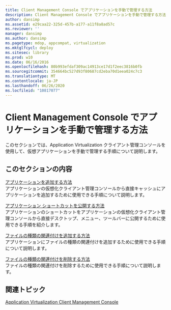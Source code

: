 ```yaml
---
title: Client Management Console でアプリケーションを手動で管理する方法
description: Client Management Console でアプリケーションを手動で管理する方法
author: dansimp
ms.assetid: e29caa22-325d-457b-a177-a11f8a8ad57c
ms.reviewer: ''
manager: dansimp
ms.author: dansimp
ms.pagetype: mdop, appcompat, virtualization
ms.mktglfcycl: deploy
ms.sitesec: library
ms.prod: w10
ms.date: 06/16/2016
ms.openlocfilehash: 80b993efdaf309ac14913ce17d1f2eec3816b0fb
ms.sourcegitcommit: 354664bc527d93f80687cd2eba70d1eea024c7c3
ms.translationtype: MT
ms.contentlocale: ja-JP
ms.lasthandoff: 06/26/2020
ms.locfileid: "10817077"
---
```

# Client Management Console でアプリケーションを手動で管理する方法


このセクションでは、Application Virtualization クライアント管理コンソールを使用して、仮想アプリケーションを手動で管理する手順について説明します。

## このセクションの内容


<a href="" id="how-to-add-an-application"></a>[アプリケーションを追加する方法](how-to-add-an-application.md)  
アプリケーションの仮想化クライアント管理コンソールから直接キャッシュにアプリケーションを追加するために使用できる手順について説明します。

<a href="" id="how-to-publish-application-shortcuts"></a>[アプリケーション ショートカットを公開する方法](how-to-publish-application-shortcuts.md)  
アプリケーションのショートカットをアプリケーションの仮想化クライアント管理コンソールから直接デスクトップ、メニュー、ツールバーに公開するために使用できる手順を紹介します。

<a href="" id="how-to-add-a-file-type-association"></a>[ファイルの種類の関連付けを追加する方法](how-to-add-a-file-type-association.md)  
アプリケーションにファイルの種類の関連付けを追加するために使用できる手順について説明します。

<a href="" id="how-to-delete-a-file-type-association"></a>[ファイルの種類の関連付けを削除する方法](how-to-delete-a-file-type-association.md)  
ファイルの種類の関連付けを削除するために使用できる手順について説明します。

## 関連トピック


[Application Virtualization Client Management Console](application-virtualization-client-management-console.md)

 

 





